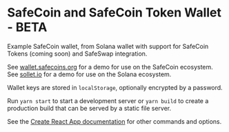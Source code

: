 # SafeCoin and SafeCoin Token Wallet - BETA

Example SafeCoin wallet, from Solana wallet with support for SafeCoin Tokens (coming soon) and SafeSwap integration.

See [wallet.safecoins.org](https://wallet.safecoins.org) for a demo for use on the SafeCoin ecosystem. See [sollet.io](https://www.sollet.io) for a demo for use on the Solana ecosystem.

Wallet keys are stored in `localStorage`, optionally encrypted by a password.

Run `yarn start` to start a development server or `yarn build` to create a production build that can be served by a static file server.

See the [Create React App documentation](https://facebook.github.io/create-react-app/docs/getting-started) for other commands and options.
